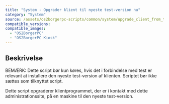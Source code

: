 ```yaml
---
title: "System - Opgrader klient til nyeste test-version nu"
category: "System"
source: /assets/os2borgerpc-scripts/common/system/upgrade_client_from_testpypi.sh
compatible_versions: 
compatible_images:
  - "OS2BorgerPC"
  - "OS2BorgerPC Kiosk"
---
```


## Beskrivelse
BEMÆRK:
Dette script bør kun køres, hvis det i forbindelse med test er relevant at installere den nyeste test-version af klienten.
Scriptet bør ikke sættes som tilknyttet script.

Dette script opgraderer klientprogrammet, der er i kontakt med dette administrationssite, på en maskine til den nyeste test-version.